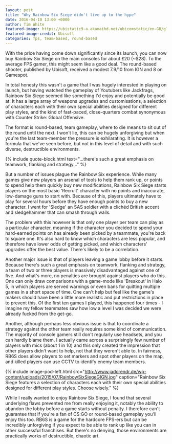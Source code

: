 ```yaml
---
layout: post
title: "Why Rainbow Six Siege didn't live up to the hype"
date: 2016-04-10 13:00 +0000
author: Tim White
featured-image: https://ubistatic9-a.akamaihd.net/ubicomstatic/en-GB/global/media/R6S__S08_Sledge_197409.jpg
featured-image-credit: Ubisoft
categories: fps, team-based, round-based
---
```


With the price having come down significantly since its launch, you can now buy Rainbow Six Siege on the main consoles for about £20 (~$28). To the average FPS gamer, this might seem like a good deal. The round-based shooter, published by Ubisoft, received a modest 7.9/10 from IGN and 8 on Gamespot.

In total honesty this wasn't a game that I was hugely interested in playing on launch, but having watched the gameplay of Youtubers like Jackfrags, Rainbow Six Siege seemed like something I'd enjoy and potentially be good at. It has a large array of weapons upgrades and customisations, a selection of characters each with their own special abilities designed for different play styles, and the kind of fast-paced, close-quarters combat synonymous with Counter Strike: Global Offensive.

The format is round-based, team gameplay, where to die means to sit out of the round until the next. I won't lie, this can be hugely unforgiving but when you're the last team-member the pressure is exhilarating. It is however a formula that we've seen before, but not in this level of detail and with such diverse, destructible environments.

{% include quote-block.html text="...there's such a great emphasis on teamwork, flanking and strategy..." %}

But a number of issues plague the Rainbow Six experience. While many games give new players an arsenal of tools to help them rank up, or points to spend help them quickly buy new modifications, Rainbow Six Siege starts players on the most basic 'Recruit' character with no points and inaccurate, low-damage guns to start with. Because of this, players ultimately have to play for several hours before they have enough points to buy a new character. I went for 'Sledge' an SAS soldier with a clichéd British accent and sledgehammer that can smash through walls.

The problem with this however is that only one player per team can play as a particular character, meaning if the character you decided to spend your hard-earned points on has already been picked by a teammate, you're back to square one. It's also hard to know which characters are less popular, and therefore have lower odds of getting picked, and which characters' upgrades offer the best value. There's likely to be a correlation.

Another major issue is that of players leaving a game lobby before it starts. Because there's such a great emphasis on teamwork, flanking and strategy, a team of two or three players is massively disadvantaged against one of five. And what's more, no penalties are brought against players who do this. One can only draw comparisons with a game-mode like 'Breakout' in Halo 5, in which players are served warnings or even bans for quitting multiple games in a short space of time. One can't help but feel like the game's makers should have been a little more realistic and put restrictions in place to prevent this. Of the first ten games I played, this happened four times - I imagine my fellow teammates saw how low a level I was decided we were already fucked from the get-go.

Another, although perhaps less obvious issue is that to coordinate a strategy against the other team really requires some kind of communication. The majority of console gamers still don't regularly use headsets, and you can hardly blame them. I actually came across a surprisingly few number of players with mics (about 1 in 10) and this only created the impression that other players didn't want to help, not that they weren't able to. In fairness, RB6S does allow players to set markers and spot other players on the map, and killed players can use CCTV to identify enemy team members.

{% include image-pod-left.html src="http://www.jadorendr.de/wp-content/uploads/2015/07/RainbowSixSiegeGIGN.jpg" caption="Rainbow Six Siege features a selection of characters each with their own special abilities designed for different play styles. Choose wisely." %}

While I really wanted to enjoy Rainbow Six Siege, I found that several underlying flaws prevented me from really enjoying it, notably the ability to abandon the lobby before a game starts without penalty. I therefore can't guarantee that if you're a fan of CS:GO or round-based gameplay you'll enjoy this too. RB6S is a game for the hardcore FPS-ers but can be incredibly unforgiving if you expect to be able to rank up like you can in other successful franchises. But there's no denying, those environments are practically works of destructible, chaotic art.
